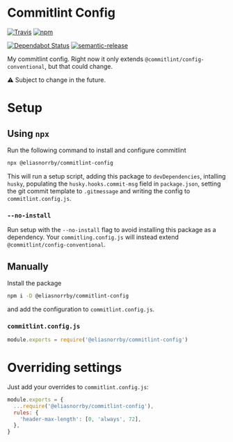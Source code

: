 # Commitlint Config

[![Travis](https://img.shields.io/travis/com/eliasnorrby/commitlint-config?style=for-the-badge)](https://travis-ci.com/eliasnorrby/commitlint-config)
[![npm](https://img.shields.io/npm/v/@eliasnorrby/commitlint-config?style=for-the-badge)](https://www.npmjs.com/package/@eliasnorrby/commitlint-config)

[![Dependabot Status](https://api.dependabot.com/badges/status?host=github&repo=eliasnorrby/commitlint-config)](https://dependabot.com)
[![semantic-release](https://img.shields.io/badge/%20%20%F0%9F%93%A6%F0%9F%9A%80-semantic--release-e10079.svg)](https://github.com/semantic-release/semantic-release)

My commitlint config. Right now it only extends
`@commitlint/config-conventional`, but that could change.

:warning: Subject to change in the future.

# Setup

## Using `npx`

Run the following command to install and configure commitlint

```sh
npx @eliasnorrby/commitlint-config
```

This will run a setup script, adding this package to `devDependencies`,
intalling `husky`, populating the `husky.hooks.commit-msg` field in
`package.json`, setting the git commit template to `.gitmessage` and writing the
config to `commitlint.config.js`.

### `--no-install`

Run setup with the `--no-install` flag to avoid installing this package as a
dependency. Your `commitling.config.js` will instead extend
`@commitlint/config-conventional`.

## Manually

Install the package

```sh
npm i -D @eliasnorrby/commitlint-config
```

and add the configuration to `commitlint.config.js`.

### `commitlint.config.js`

```js
module.exports = require('@eliasnorrby/commitlint-config')
```

# Overriding settings

Just add your overrides to `commitlint.config.js`:

```js
module.exports = {
  ...require('@eliasnorrby/commitlint-config'),
  rules: {
    'header-max-length': [0, 'always', 72],
  },
}
```
